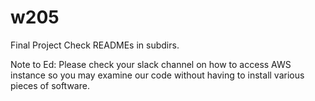 # w205
Final Project
Check READMEs in subdirs.

Note to Ed: Please check your slack channel on how to access AWS instance
so you may examine our code without having to install various pieces of
software. 
